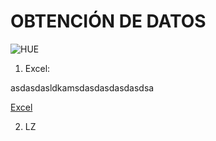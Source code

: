 # OBTENCIÓN DE DATOS

![HUE](.\Imagenes\DcNg-aiV0AAXh-k.png)





1.  Excel: 

   asdasdasldkamsdasdasdasdasdsa

   [Excel](https://github.com/faiderfl/PowerBI/blob/master/Datos/P1-Airline-Comparison.xlsx)

2. LZ

   

